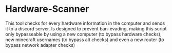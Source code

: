 # Hardware-Scanner
This tool checks for every hardware information in the computer and sends it to a discord server. Is designed to prevent ban-evading, making this script only bypasseable by using a new computer (to bypass hardware checks), new minecraft usernames (to bypass alt checks) and even a new router (to bypass network adapter checks)

